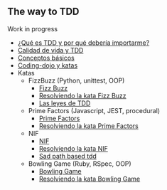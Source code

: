 ## The way to TDD

Work in progress

* [¿Qué es TDD y por qué debería importarme?](manuscript/1.tdd-intro.md)
* [Calidad de vida y TDD](manuscript/2.tdd-quality-life.md)
* [Conceptos básicos](manuscript/basic-concepts.md)
* [Coding-dojo y katas](manuscript/coding-dojo-katas.md)
* Katas
  * FizzBuzz (Python, unittest, OOP)
      * [Fizz Buzz](manuscript/1.FizzBuzz/2.FizzBuzz.md)
      * [Resolviendo la kata Fizz Buzz](manuscript/1.FizzBuzz/3.FizzBuzz-resolved.md)
      * [Las leyes de TDD](manuscript/1.FizzBuzz/1.Rules-of-tdd.md)
  * Prime Factors (Javascript, JEST, procedural)
      * [Prime Factors](manuscript/2.PrimeFactors/2.PrimeFactors.md)
      * [Resolviendo la kata Prime Factors](manuscript/2.PrimeFactors/3.PrimeFactors-resolved.md)
  * NIF
      * [NIF](manuscript/3.NIF/NIF.md)
      * [Resolviendo la kata NIF](manuscript/3.NIF/NIF-resolved.md)
      * [Sad path based tdd](manuscript/3.NIF/First-test.md)
  * Bowling Game (Ruby, RSpec, OOP)
      * [Bowling Game](manuscript/4.Bowling/BowlingGame.md)
      * [Resolviendo la kata Bowling Game](manuscript/4.Bowling/BowlingGame-resolved.md)
